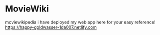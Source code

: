 # MovieWiki

moviewikipedia
i have deployed my web app here for your easy reference! 
https://happy-goldwasser-1da007.netlify.com
